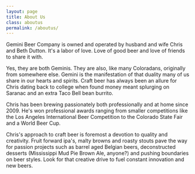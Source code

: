 ```yaml
---
layout: page
title: About Us
class: aboutus
permalink: /aboutus/
---
```


<p>Gemini Beer Company is owned and operated by husband and wife Chris and Beth Dutton.  It's a labor of love.  Love of good beer and love of friends to share it with.</p>

<p>Yes, they are both Geminis.  They are also, like many Coloradans, originally from somewhere else.  Gemini is the manifestation of that duality many of us share in our hearts and spirits.
Craft beer has always been an allure for Chris dating back to college when found money meant splurging on Saranac and an extra Taco Bell bean burrito.</p>

<p>Chris has been brewing passionately both professionally and at home since 2009.   He's won professional awards ranging from smaller competitions like the Los Angeles International Beer Competition to the Colorado State Fair and a World Beer Cup.</p>  

<p>Chris's approach to craft beer is foremost a devotion to quality and creativity. Fruit forward ipa's, malty browns and roasty stouts pave the way for  passion projects such as barrel aged Belgian beers, deconstructed desserts (Mississippi Mud Pie Brown Ale, anyone?) and pushing boundaries on beer styles. 
Look for that creative drive to fuel constant innovation and new beers.</p> 